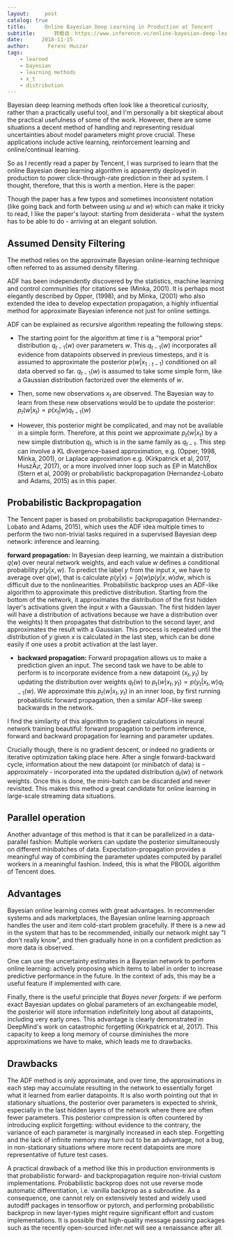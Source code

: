 ```yaml
---
layout:     post
catalog: true
title:      Online Bayesian Deep Learning in Production at Tencent
subtitle:      转载自：https://www.inference.vc/online-bayesian-deep-learning-in-production-at-tencent/
date:      2018-11-15
author:      Ferenc Huszar
tags:
    - learned
    - bayesian
    - learning methods
    - x_t
    - distribution
---
```


Bayesian deep learning methods often look like a theoretical curiosity, rather than a practically useful tool, and I'm personally a bit skeptical about the practical usefulness of some of the work. However, there are some situations a decent method of handling and representing residual uncertainties about model parameters might prove crucial. These applications include active learning, reinforcement learning and online/continual learning.

So as I recently read a paper by Tencent, I was surprised to learn that the online Bayesian deep learning algorithm is apparently deployed in production to power click-through-rate prediction in their ad system. I thought, therefore, that this is worth a mention. Here is the paper:

Though the paper has a few typos and sometimes inconsistent notation (like going back and forth between using $\omega$ and $w$) which can make it tricky to read, I like the paper's layout: starting from desiderata - what the system has to be able to do - arriving at an elegant solution.

## Assumed Density Filtering

The method relies on the approximate Bayesian online-learning technique often referred to as assumed density filtering. 

ADF has been independently discovered by the statistics, machine learning and control communities (for citations see (Minka, 2001). It is perhaps most elegantly described by Opper, (1998), and by Minka, (2001) who also extended the idea to develop expectation propagation, a highly influential method for approximate Bayesian inference not just for online settings.

ADF can be explained as recursive algorithm repeating the following steps:

- The starting point for the algorithm at time $t$ is a "temporal prior" distribution $q_{t-1}(w)$ over parameters $w$. This $q_{t-1}(w)$ incorporates all evidence from datapoints observed in previous timesteps, and it is assumed to approximate the posterior $p(w\vert x_{1:t-1})$ conditioned on all data oberved so far. $q_{t-1}(w)$ is assumed to take some simple form, like a Gaussian distribution factorized over the elements of $w$.

- Then, some new observations $x_t$ are observed. The Bayesian way to learn from these new observations would be to update the posterior: $p_t(w|x_t) \propto p(x_t\vert w)q_{t-1}(w)$

- However, this posterior might be complicated, and may not be available in a simple form. Therefore, at this point we approximate $p_t(w|x_t)$ by a new simple distribution $q_{t}$, which is in the same family as $q_{t-1}$. This step can involve a KL divergence-based approximation, e.g. (Opper, 1998, Minka, 2001), or Laplace approximation e.g. (Kirkpatrick et al, 2017, HuszÃ¡r, 2017), or a more involved inner loop such as EP in MatchBox (Stern et al, 2009) or probabilistic backpropagation (Hernandez-Lobato and Adams, 2015) as in this paper.


## Probabilistic Backpropagation

The Tencent paper is based on probabilistic backpropagation (Hernandez-Lobato and Adams, 2015), which uses the ADF idea multiple times to perform the two non-trivial tasks required in a supervised Bayesian deep network: inference and learning.

**forward propagation:** In Bayesian deep learning, we maintain a distribution $q(w)$ over neural network weights, and each value $w$ defines a conditional probability $p(y\vert x, w)$. To predict the label $y$ from the input $x$, we have to average over $q(w)$, that is calculate $p(y\vert x) = \int q(w)p(y\vert x,w)dw$, which is difficult due to the nonlinearities.
Probabilistic backprop uses an ADF-like algorithm to approximate this predictive distribution. Starting from the bottom of the network, it approximates the distribution of the first hidden layer's activations given the input $x$ with a Gaussian. The first hidden layer will have a distribution of activations because we have a distribution over the weights) It then propagates that distribution to the second layer, and approximates the result with a Gaussian. This process is repeated until the distribution of $y$ given $x$ is calculated in the last step, which can be done easily if one uses a probit activation at the last layer. 
- **backward propagation:** Forward propagation allows us to make a prediction given an input. The second task we have to be able to perform is to incorporate evidence from a new datapoint $(x_t, y_t)$ by updating the distribution over weights $q_t(w)$ to $p_t(w|x_t, y_t) \propto p(y_t\vert x_t, w) q_{t-1}(w)$. We approximate this $p_t(w|x_t, y_t)$ in an inner loop, by first running probabilistic forward propagation, then a similar ADF-like sweep backwards in the network.


I find the similarity of this algorithm to gradient calculations in neural network training beautiful: forward propagation to perform inference, forward and backward propagation for learning and parameter updates.

Crucially though, there is no gradient descent, or indeed no gradients or iterative optimization taking place here. After a single forward-backward cycle, information about the new datapoint (or minibatch of data) is - approximately - incorporated into the updated distribution $q_{t}(w)$ of network weights. Once this is done, the mini-batch can be discarded and never revisited. This makes this method a great candidate for online learning in large-scale streaming data situations.

## Parallel operation

Another advantage of this method is that it can be parallelized in a data-parallel fashion: Multiple workers can update the posterior simultaneously on different minibatches of data. Expectation-propagation provides a meaningful way of combining the parameter updates computed by parallel workers in a meaningful fashion. Indeed, this is what the PBODL algorithm of Tencent does.

## Advantages

Bayesian online learning comes with great advantages. In recommender systems and ads marketplaces, the Bayesian online learning approach handles the user and item cold-start problem gracefully. If there is a new ad in the system that has to be recommended, initially our network might say "I don't really know", and then gradually hone in on a confident prediction as more data is observed.

One can use the uncertainty estimates in a Bayesian network to perform online learning: actively proposing which items to label in order to increase predictive performance in the future. In the context of ads, this may be a useful feature if implemented with care.

Finally, there is the useful principle that *Bayes never forgets:* if we perform exact Bayesian updates on global parameters of an exchangeable model, the posterior will store information indefinitely long about all datapoints, including very early ones. This advantage is clearly demonstrated in DeepMind's work on catastrophic forgetting (Kirkpatrick et al, 2017). This capacity to keep a long memory of course diminishes the more approximations we have to make, which leads me to drawbacks.

## Drawbacks

The ADF method is only approximate, and over time, the approximations in each step may accumulate resulting in the network to essentially forget what it learned from earlier datapoints. It is also worth pointing out that in stationary situations, the posterior over parameters is expected to shrink, especially in the last hidden layers of the network where there are often fewer parameters. This posterior compression is often countered by introducing explicit forgetting: without evidence to the contrary, the variance of each parameter is marginally increased in each step. Forgetting and the lack of infinite memory may turn out to be an advantage, not a bug, in non-stationary situations where more recent datapoints are more representative of future test cases.

A practical drawback of a method like this in production environments is that probabilistic forward- and backpropagation require non-trivial custom implementations. Probabilistic backprop does not use reverse mode automatic differentiation, i.e. vanilla backprop as a subroutine. As a consequence, one cannot rely on extensively tested and widely used autodiff packages in tensorflow or pytorch, and performing probabilistic backprop in new layer-types might require significant effort and custom implementations. It is possible that high-quality message passing packages such as the recently open-sourced infer.net will see a renaissance after all.
